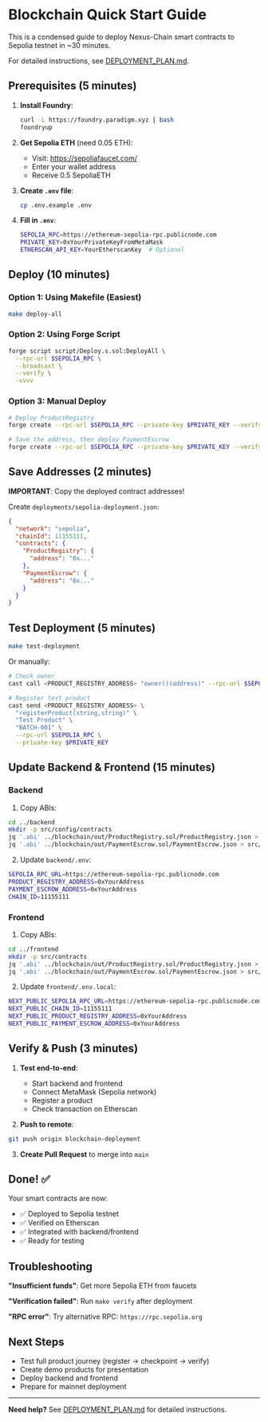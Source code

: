 # Blockchain Quick Start Guide

This is a condensed guide to deploy Nexus-Chain smart contracts to Sepolia testnet in ~30 minutes.

For detailed instructions, see [DEPLOYMENT_PLAN.md](./DEPLOYMENT_PLAN.md).

## Prerequisites (5 minutes)

1. **Install Foundry**:
   ```bash
   curl -L https://foundry.paradigm.xyz | bash
   foundryup
   ```

2. **Get Sepolia ETH** (need 0.05 ETH):
   - Visit: https://sepoliafaucet.com/
   - Enter your wallet address
   - Receive 0.5 SepoliaETH

3. **Create `.env` file**:
   ```bash
   cp .env.example .env
   ```

4. **Fill in `.env`**:
   ```bash
   SEPOLIA_RPC=https://ethereum-sepolia-rpc.publicnode.com
   PRIVATE_KEY=0xYourPrivateKeyFromMetaMask
   ETHERSCAN_API_KEY=YourEtherscanKey  # Optional
   ```

## Deploy (10 minutes)

### Option 1: Using Makefile (Easiest)

```bash
make deploy-all
```

### Option 2: Using Forge Script

```bash
forge script script/Deploy.s.sol:DeployAll \
  --rpc-url $SEPOLIA_RPC \
  --broadcast \
  --verify \
  -vvvv
```

### Option 3: Manual Deploy

```bash
# Deploy ProductRegistry
forge create --rpc-url $SEPOLIA_RPC --private-key $PRIVATE_KEY --verify src/ProductRegistry.sol:ProductRegistry

# Save the address, then deploy PaymentEscrow
forge create --rpc-url $SEPOLIA_RPC --private-key $PRIVATE_KEY --verify --constructor-args <REGISTRY_ADDRESS> src/PaymentEscrow.sol:PaymentEscrow
```

## Save Addresses (2 minutes)

**IMPORTANT**: Copy the deployed contract addresses!

Create `deployments/sepolia-deployment.json`:
```json
{
  "network": "sepolia",
  "chainId": 11155111,
  "contracts": {
    "ProductRegistry": {
      "address": "0x..."
    },
    "PaymentEscrow": {
      "address": "0x..."
    }
  }
}
```

## Test Deployment (5 minutes)

```bash
make test-deployment
```

Or manually:
```bash
# Check owner
cast call <PRODUCT_REGISTRY_ADDRESS> "owner()(address)" --rpc-url $SEPOLIA_RPC

# Register test product
cast send <PRODUCT_REGISTRY_ADDRESS> \
  "registerProduct(string,string)" \
  "Test Product" \
  "BATCH-001" \
  --rpc-url $SEPOLIA_RPC \
  --private-key $PRIVATE_KEY
```

## Update Backend & Frontend (15 minutes)

### Backend

1. Copy ABIs:
```bash
cd ../backend
mkdir -p src/config/contracts
jq '.abi' ../blockchain/out/ProductRegistry.sol/ProductRegistry.json > src/config/contracts/ProductRegistry.json
jq '.abi' ../blockchain/out/PaymentEscrow.sol/PaymentEscrow.json > src/config/contracts/PaymentEscrow.json
```

2. Update `backend/.env`:
```bash
SEPOLIA_RPC_URL=https://ethereum-sepolia-rpc.publicnode.com
PRODUCT_REGISTRY_ADDRESS=0xYourAddress
PAYMENT_ESCROW_ADDRESS=0xYourAddress
CHAIN_ID=11155111
```

### Frontend

1. Copy ABIs:
```bash
cd ../frontend
mkdir -p src/contracts
jq '.abi' ../blockchain/out/ProductRegistry.sol/ProductRegistry.json > src/contracts/ProductRegistry.json
jq '.abi' ../blockchain/out/PaymentEscrow.sol/PaymentEscrow.json > src/contracts/PaymentEscrow.json
```

2. Update `frontend/.env.local`:
```bash
NEXT_PUBLIC_SEPOLIA_RPC_URL=https://ethereum-sepolia-rpc.publicnode.com
NEXT_PUBLIC_CHAIN_ID=11155111
NEXT_PUBLIC_PRODUCT_REGISTRY_ADDRESS=0xYourAddress
NEXT_PUBLIC_PAYMENT_ESCROW_ADDRESS=0xYourAddress
```

## Verify & Push (3 minutes)

1. **Test end-to-end**:
   - Start backend and frontend
   - Connect MetaMask (Sepolia network)
   - Register a product
   - Check transaction on Etherscan

2. **Push to remote**:
```bash
git push origin blockchain-deployment
```

3. **Create Pull Request** to merge into `main`

## Done! ✅

Your smart contracts are now:
- ✅ Deployed to Sepolia testnet
- ✅ Verified on Etherscan
- ✅ Integrated with backend/frontend
- ✅ Ready for testing

## Troubleshooting

**"Insufficient funds"**: Get more Sepolia ETH from faucets

**"Verification failed"**: Run `make verify` after deployment

**"RPC error"**: Try alternative RPC: `https://rpc.sepolia.org`

## Next Steps

- Test full product journey (register → checkpoint → verify)
- Create demo products for presentation
- Deploy backend and frontend
- Prepare for mainnet deployment

---

**Need help?** See [DEPLOYMENT_PLAN.md](./DEPLOYMENT_PLAN.md) for detailed instructions.
